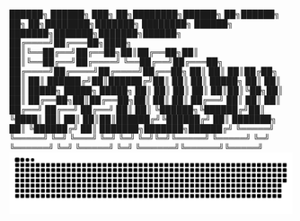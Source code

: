 ██████╗ ██████╗ ███╗   ██╗████████╗██████╗ ██╗██████╗ ██╗   ██╗████████╗███████╗    ████████╗ ██████╗     ███████╗███████╗███████╗██████╗ 
██╔════╝██╔═══██╗████╗  ██║╚══██╔══╝██╔══██╗██║██╔══██╗██║   ██║╚══██╔══╝██╔════╝    ╚══██╔══╝██╔═══██╗    ██╔════╝██╔════╝██╔════╝██╔══██╗
██║     ██║   ██║██╔██╗ ██║   ██║   ██████╔╝██║██████╔╝██║   ██║   ██║   █████╗         ██║   ██║   ██║    █████╗  █████╗  █████╗  ██║  ██║
██║     ██║   ██║██║╚██╗██║   ██║   ██╔══██╗██║██╔══██╗██║   ██║   ██║   ██╔══╝         ██║   ██║   ██║    ██╔══╝  ██╔══╝  ██╔══╝  ██║  ██║
╚██████╗╚██████╔╝██║ ╚████║   ██║   ██║  ██║██║██████╔╝╚██████╔╝   ██║   ███████╗       ██║   ╚██████╔╝    ██║     ███████╗███████╗██████╔╝
 ╚═════╝ ╚═════╝ ╚═╝  ╚═══╝   ╚═╝   ╚═╝  ╚═╝╚═╝╚═════╝  ╚═════╝    ╚═╝   ╚══════╝       ╚═╝    ╚═════╝     ╚═╝     ╚══════╝╚══════╝╚═════╝
![snake gif](https://github.com/piadozo-edriane/piadozo-edriane/blob/output/github-snake-dark.svg)
